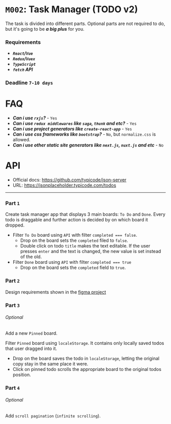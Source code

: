 # `M002`: Task Manager (TODO v2)
The task is divided into different parts. Optional parts are not required
to do, but it's going to be ***a big plus*** for you.

### Requirements
+ ***`React`/`Vue`***
+ ***`Redux`/`Vuex`***
+ ***`TypeScript`***
+ ***`fetch` API***

### Deadline `7-10 days`

# FAQ
+ ***Can i use `rxjs`?*** - `Yes`
+ ***Can i use `redux middlewares` like `saga`, `thunk` and etc?*** - `Yes`
+ ***Can i use project generators like `create-react-app`*** - `Yes`
+ ***Can i use css frameworks like `bootstrap`?*** - `No`, but `normalize.css` is allowed.
+ ***Can i use other static site generators like `next.js`, `nuxt.js` and etc*** - `No`

# API
+ Official docs: https://github.com/typicode/json-server
+ URL: https://jsonplaceholder.typicode.com/todos

---

### Part `1`
Create task manager app that displays 3 main boards: `To Do` and `Done`.
Every todo is draggable and further action is decided by on which board it dropped.

+ Filter `To Do` board using `API` with filter `completed === false`.
  - Drop on the board sets the `completed` filed to `false`.
  - Double click on todo `title` makes the text editable. If the user presses `enter`
    and the text is changed, the new value is set instead of the old.
+ Filter `Done` board using `API` with filter `completed === true`
  - Drop on the board sets the `completed` field to `true`.

### Part `2`
Design requirements shown in the [figma project](https://www.figma.com/file/ZmX8H1qMc8k5fivTHty6dH/Azimutlabs-Front-Developer-Tasks?node-id=104%3A0)

### Part `3`
###### Optional

Add a new `Pinned` board.

Filter `Pinned` board using `localeStorage`. It contains only locally saved
todos that user dragged into it.
  - Drop on the board saves the todo in `localeStorage`, letting the original copy
    stay in the same place it were.
  - Click on pinned todo scrolls the appropriate board to the original todos position.

### Part `4`
###### Optional

Add `scroll pagination` (`infinite scrolling`).
